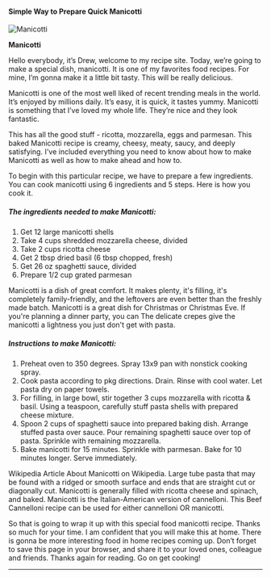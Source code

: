             

#### Simple Way to Prepare Quick Manicotti

![Manicotti](https://img-global.cpcdn.com/recipes/d8ad1a5473ea9eee/751x532cq70/manicotti-recipe-main-photo.jpg)

**Manicotti**

Hello everybody, it’s Drew, welcome to my recipe site. Today, we’re going to make a special dish, manicotti. It is one of my favorites food recipes. For mine, I’m gonna make it a little bit tasty. This will be really delicious.

Manicotti is one of the most well liked of recent trending meals in the world. It’s enjoyed by millions daily. It’s easy, it is quick, it tastes yummy. Manicotti is something that I’ve loved my whole life. They’re nice and they look fantastic.

This has all the good stuff - ricotta, mozzarella, eggs and parmesan. This baked Manicotti recipe is creamy, cheesy, meaty, saucy, and deeply satisfying. I've included everything you need to know about how to make Manicotti as well as how to make ahead and how to.

To begin with this particular recipe, we have to prepare a few ingredients. You can cook manicotti using 6 ingredients and 5 steps. Here is how you cook it.

##### The ingredients needed to make Manicotti:

1.  Get 12 large manicotti shells
2.  Take 4 cups shredded mozzarella cheese, divided
3.  Take 2 cups ricotta cheese
4.  Get 2 tbsp dried basil (6 tbsp chopped, fresh)
5.  Get 26 oz spaghetti sauce, divided
6.  Prepare 1/2 cup grated parmesan

Manicotti is a dish of great comfort. It makes plenty, it's filling, it's completely family-friendly, and the leftovers are even better than the freshly made batch. Manicotti is a great dish for Christmas or Christmas Eve. If you're planning a dinner party, you can The delicate crepes give the manicotti a lightness you just don't get with pasta.

##### Instructions to make Manicotti:

1.  Preheat oven to 350 degrees. Spray 13x9 pan with nonstick cooking spray.
2.  Cook pasta according to pkg directions. Drain. Rinse with cool water. Let pasta dry on paper towels.
3.  For filling, in large bowl, stir together 3 cups mozzarella with ricotta & basil. Using a teaspoon, carefully stuff pasta shells with prepared cheese mixture.
4.  Spoon 2 cups of spaghetti sauce into prepared baking dish. Arrange stuffed pasta over sauce. Pour remaining spaghetti sauce over top of pasta. Sprinkle with remaining mozzarella.
5.  Bake manicotti for 15 minutes. Sprinkle with parmesan. Bake for 10 minutes longer. Serve immediately.

Wikipedia Article About Manicotti on Wikipedia. Large tube pasta that may be found with a ridged or smooth surface and ends that are straight cut or diagonally cut. Manicotti is generally filled with ricotta cheese and spinach, and baked. Manicotti is the Italian-American version of cannelloni. This Beef Cannelloni recipe can be used for either cannelloni OR manicotti.

So that is going to wrap it up with this special food manicotti recipe. Thanks so much for your time. I am confident that you will make this at home. There is gonna be more interesting food in home recipes coming up. Don’t forget to save this page in your browser, and share it to your loved ones, colleague and friends. Thanks again for reading. Go on get cooking!

* * *
